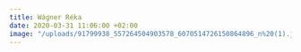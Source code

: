 ```yaml
---
title: Wágner Réka
date: 2020-03-31 11:06:00 +02:00
image: "/uploads/91799938_557264504903578_6070514726150864896_n%20(1).jpg"
---
```


